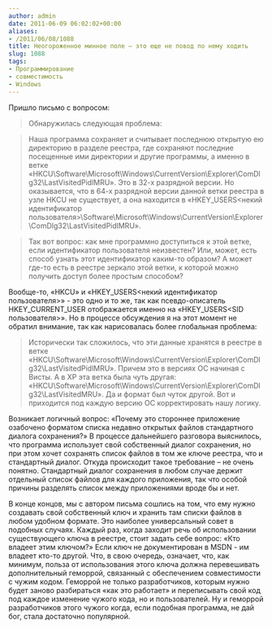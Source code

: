 ```yaml
---
author: admin
date: 2011-06-09 06:02:02+00:00
aliases:
- /2011/06/08/1088
title: Неогороженное минное поле – это еще не повод по нему ходить
slug: 1088
tags:
- Программирование
- совместимость
- Windows
---
```


Пришло письмо с вопросом:

> Обнаружилась следующая проблема:

> Наша программа сохраняет и считывает последнюю открытую ею директорию в разделе реестра, где сохраняют последние посещенные ими директории и другие программы, а именно в ветке «HKCU\Software\Microsoft\Windows\CurrentVersion\Explorer\ComDlg32\LastVisitedPidlMRU». Это в 32-х разрядной версии. Но оказывается, что в 64-х разрядной версии данной ветки реестра в узле HKCU не существует, а она находится в «HKEY_USERS\<некий идентификатор пользователя>\Software\Microsoft\Windows\CurrentVersion\Explorer\ComDlg32\LastVisitedPidlMRU».

> Так вот вопрос: как мне программно доступиться к этой ветке, если идентификатор пользователя неизвестен? Или, может, есть способ узнать этот идентификатор каким-то образом? А может где-то есть в реестре зеркало этой ветки, к которой можно получить доступ более простым способом?

<!--more-->

Вообще-то, «HKCU» и «HKEY_USERS\<некий идентификатор пользователя>» - это одно и то же, так как псевдо-описатель HKEY_CURRENT_USER отображается именно на «HKEY_USERS\<SID пользователя>».  Но в процессе обсуждения я на этот момент не обратил внимание, так как нарисовалась более глобальная проблема:

> Исторически так сложилось, что эти данные хранятся в реестре в ветке «HKCU\Software\Microsoft\Windows\CurrentVersion\Explorer\ComDlg32\LastVisitedPidlMRU». Причем это в версиях ОС начиная с Висты. А в ХР эта ветка была чуть другая: «HKCU\Software\Microsoft\Windows\CurrentVersion\Explorer\ComDlg32\LastVisitedMRU». Да и формат был чуток другой. Вот и приходится под каждую версию ОС корректировать нашу логику.

Возникает логичный вопрос: «Почему это стороннее приложение озабочено форматом списка недавно открытых файлов стандартного диалога сохранения?» В процессе дальнейшего разговора выяснилось, что программа использует свой собственный диалог сохранения, но при этом хочет сохранять список файлов в том же ключе реестра, что и стандартный диалог. Откуда происходит такое требование – не очень понятно. Стандартный диалог сохранения в любом случае держит отдельный список файлов для каждого приложения, так что особой причины разделять список между приложениями вроде бы и нет. 

В конце концов, мы с автором письма сошлись на том, что ему нужно создавать свой собственный ключ и хранить там списки файлов в любом удобном формате. Это наиболее универсальный совет в подобных случаях. Каждый раз, когда заходит речь об использовании существующего ключа в реестре, стоит задать себе вопрос: «Кто владеет этим ключом?» Если ключ не документирован в MSDN - им владеет кто-то другой. Что, в свою очередь, означает, что, как минимум, польза от использования этого ключа должна перевешивать дополнительный геморрой, связанный с обеспечением совместимости с чужим кодом. Геморрой не только разработчиков, которым нужно будет заново разбираться «как это работает» и переписывать свой код под каждое изменение чужого кода, но и пользователей. Ну и геморрой разработчиков этого чужого когда, если подобная программа, не дай бог, стала достаточно популярной.
